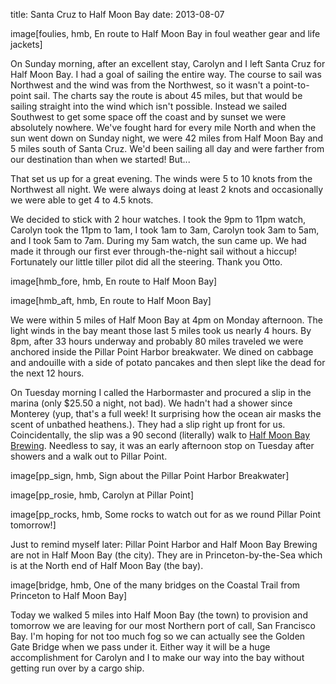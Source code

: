 title: Santa Cruz to Half Moon Bay
date: 2013-08-07

image[foulies, hmb, En route to Half Moon Bay in foul weather gear and life jackets]

On Sunday morning, after an excellent stay, Carolyn and I left Santa Cruz for
Half Moon Bay.  I had a goal of sailing the entire way.  The course to sail was
Northwest and the wind was from the Northwest, so it wasn't a point-to-point
sail.  The charts say the route is about 45 miles, but that would be sailing
straight into the wind which isn't possible.  Instead we sailed Southwest to
get some space off the coast and by sunset we were absolutely nowhere.  We've
fought hard for every mile North and when the sun went down on Sunday night, we
were 42 miles from Half Moon Bay and 5 miles south of Santa Cruz.  We'd been
sailing all day and were farther from our destination than when we started!
But...

That set us up for a great evening.  The winds were 5 to 10 knots from the
Northwest all night.  We were always doing at least 2 knots and occasionally we
were able to get 4 to 4.5 knots.

We decided to stick with 2 hour watches.  I took the 9pm to 11pm watch, Carolyn
took the 11pm to 1am, I took 1am to 3am, Carolyn took 3am to 5am, and I took
5am to 7am.  During my 5am watch, the sun came up.  We had made it through our
first ever through-the-night sail without a hiccup!  Fortunately our little
tiller pilot did all the steering.  Thank you Otto.

image[hmb_fore, hmb, En route to Half Moon Bay]

image[hmb_aft, hmb, En route to Half Moon Bay]

We were within 5 miles of Half Moon Bay at 4pm on Monday afternoon.  The light
winds in the bay meant those last 5 miles took us nearly 4 hours.  By 8pm,
after 33 hours underway and probably 80 miles traveled we were anchored inside
the Pillar Point Harbor breakwater.  We dined on cabbage and andouille with a
side of potato pancakes and then slept like the dead for the next 12 hours.

On Tuesday morning I called the Harbormaster and procured a slip in the marina
(only $25.50 a night, not bad).  We hadn't had a shower since Monterey (yup,
that's a full week!  It surprising how the ocean air masks the scent of
unbathed heathens.).  They had a slip right up front for us.  Coincidentally,
the slip was a 90 second (literally) walk to [Half Moon Bay
Brewing](http://www.hmbbrewingco.com/).  Needless to say, it was an early
afternoon stop on Tuesday after showers and a walk out to Pillar Point.

image[pp_sign, hmb, Sign about the Pillar Point Harbor Breakwater]

image[pp_rosie, hmb, Carolyn at Pillar Point]

image[pp_rocks, hmb, Some rocks to watch out for as we round Pillar Point tomorrow!]

Just to remind myself later: Pillar Point Harbor and Half Moon Bay Brewing are
not in Half Moon Bay (the city).  They are in Princeton-by-the-Sea which is at
the North end of Half Moon Bay (the bay).

image[bridge, hmb, One of the many bridges on the Coastal Trail from Princeton to Half Moon Bay]

Today we walked 5 miles into Half Moon Bay (the town) to provision and tomorrow
we are leaving for our most Northern port of call, San Francisco Bay.  I'm
hoping for not too much fog so we can actually see the Golden Gate Bridge when
we pass under it.  Either way it will be a huge accomplishment for Carolyn and
I to make our way into the bay without getting run over by a cargo ship.
